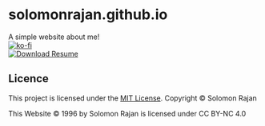 # solomonrajan.github.io
A simple website about me!
<br>
[![ko-fi](https://ko-fi.com/img/githubbutton_sm.svg)](https://ko-fi.com/R6R12UF4S)
<br>
[![Download Resume](https://a.fsdn.com/con/app/sf-download-button)](https://sourceforge.net/projects/solomonrajan-resume/files/)

## Licence

This project is licensed under the [MIT License](https://solomonrajan.mit-license.org/). Copyright © Solomon Rajan

This Website © 1996 by Solomon Rajan is licensed under CC BY-NC 4.0 
